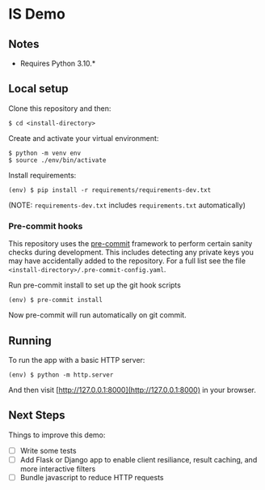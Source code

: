 # IS Demo

## Notes

- Requires Python 3.10.*


## Local setup

Clone this repository and then:

```
$ cd <install-directory>
```

Create and activate your virtual environment:

```
$ python -m venv env
$ source ./env/bin/activate
```

Install requirements:

```
(env) $ pip install -r requirements/requirements-dev.txt
```

(NOTE: `requirements-dev.txt` includes `requirements.txt` automatically)

### Pre-commit hooks

This repository uses the [pre-commit](https://pre-commit.com/) framework to perform certain sanity checks during development. This includes detecting any private keys you may have accidentally added to the repository. For a full list see the file `<install-directory>/.pre-commit-config.yaml`.

Run pre-commit install to set up the git hook scripts

```
(env) $ pre-commit install
```

Now pre-commit will run automatically on git commit.

## Running

To run the app with a basic HTTP server:

```
(env) $ python -m http.server
```

And then visit [http://127.0.0.1:8000](http://127.0.0.1:8000) in your browser.

## Next Steps

Things to improve this demo:

- [ ] Write some tests
- [ ] Add Flask or Django app to enable client resiliance, result caching, and more interactive filters
- [ ] Bundle javascript to reduce HTTP requests
